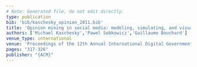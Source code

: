```yaml
---
# Note: Generated file, do not edit directly.
type: publication
bib: 'bib/kaschesky_opinion_2011.bib'
title: 'Opinion mining in social media: modeling, simulating, and visualizing political opinion formation in the web'
authors: ['Michael Kaschesky','Pawel Sobkowicz','Guillaume Bouchard']
venue_type: international
venue: 'Proceedings of the 12th Annual International Digital Government Research Conference: Digital Government Innovation in Challenging Times'
pages: "317-326"
publisher: "{ACM}"
---
```

